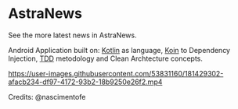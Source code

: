 # AstraNews
See the more latest news in AstraNews.

Android Application built on:
[Kotlin](https://kotlinlang.org/) as language, 
[Koin](https://insert-koin.io/) to Dependency Injection, 
[TDD](https://www.devmedia.com.br/test-driven-development-tdd-simples-e-pratico/18533) metodology and Clean Archtecture concepts.






https://user-images.githubusercontent.com/53831160/181429302-afacb234-df97-4172-93b2-18b9250e26f2.mp4





Credits:
@nascimentofe
